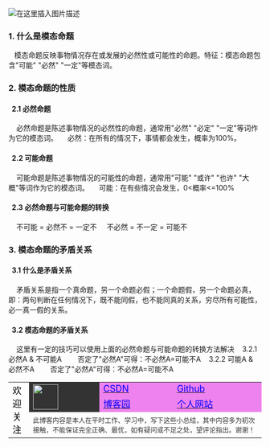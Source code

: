 ![在这里插入图片描述](https://img-blog.csdnimg.cn/20200711101314257.png?x-oss-process=image/watermark,type_ZmFuZ3poZW5naGVpdGk,shadow_10,text_aHR0cHM6Ly9ibG9nLmNzZG4ubmV0L3FxXzM2MzMwMjI4,size_16,color_FFFFFF,t_70)
### 1. 什么是模态命题
&nbsp;&nbsp;&nbsp;模态命题反映事物情况存在或发展的必然性或可能性的命题。特征：模态命题包含"可能" "必然" "一定"等模态词。

### 2. 模态命题的性质
#### &nbsp;&nbsp;2.1 必然命题
&nbsp;&nbsp;&nbsp;&nbsp;必然命题是陈述事物情况的必然性的命题，通常用"必然" "必定" "一定"等词作为它的模态词。
&nbsp;&nbsp;&nbsp;&nbsp;必然：在所有的情况下，事情都会发生，概率为100%。

#### &nbsp;&nbsp;2.2 可能命题
&nbsp;&nbsp;&nbsp;&nbsp;可能命题是陈述事物情况的可能性的命题，通常用"可能" "或许" "也许" "大概"等词作为它的模态词。
&nbsp;&nbsp;&nbsp;&nbsp;可能：在有些情况会发生，0<概率<=100%

#### &nbsp;&nbsp;2.3 必然命题与可能命题的转换
&nbsp;&nbsp;&nbsp;&nbsp;不可能 = 必然不 = 一定不
&nbsp;&nbsp;&nbsp;&nbsp;不必然 = 不一定 = 可能不

### 3. 模态命题的矛盾关系
#### &nbsp;&nbsp;3.1 什么是矛盾关系
&nbsp;&nbsp;&nbsp;&nbsp;矛盾关系是指一个真命题，另一个命题必假；一个命题假，另一个命题必真，即：两句判断在任何情况下，既不能同假，也不能同真的关系，穷尽所有可能性，必一真一假的关系。

#### &nbsp;&nbsp;3.2 模态命题的矛盾关系
&nbsp;&nbsp;&nbsp;&nbsp;这里有一定的技巧可以使用上面的必然命题与可能命题的转换方法解决
&nbsp;&nbsp;&nbsp;3.2.1 必然A & 不可能A
&nbsp;&nbsp;&nbsp;&nbsp;&nbsp;&nbsp;&nbsp;否定了"必然A"可得：不必然A=可能不A
&nbsp;&nbsp;&nbsp;3.2.2 可能A & 必然不A
&nbsp;&nbsp;&nbsp;&nbsp;&nbsp;&nbsp;&nbsp;否定了"必然A"可得：不必然A=可能不A

<table>
	<tr  height='5px'>
	    <td rowspan=3> <font color="black" size=4>欢迎<br>关注 </font></td>
		<td rowspan=2  bgcolor=#333>
			<img src='https://img-blog.csdnimg.cn/20181223201612363.jpg' width = "50" height = "50" >
		</td>
		<td bgcolor=violet>
			<a href='https://wangqilong.blog.csdn.net/' target="_Blank" title="进入CSDN"><font color="blue" size=4>CSDN</font></a>
		</td>
		<td bgcolor=violet>
			<a href="https://github.com/wangqilong1225" target="_Blank" title="进入Github"><font color="blue" size=4>Github</font></a>
		</td>
	</tr>
	<tr height='5px'>
		<td bgcolor=violet>
			<a href="http://www.cnblogs.com/wangqilong/" target="_Blank" title="进入博客园"><font color="blue" size=4>博客园</font></a>   
		</td>
		<td bgcolor=violet>
			<a href="http://wangqilong.goho.co/" target="_Blank" title="进入个人网站"><font color="blue" size=4>个人网站</font></a>   
		</td>
	</tr>
	<tr>
		<td colspan=3><font color=#333 size=2>此博客内容是本人在平时工作、学习中，写下这些小总结，其中内容多为初次接触，不能保证完全正确、最优，如有疑问或不足之处，望评论指出。谢谢！</font></td>
	</tr>
</table>